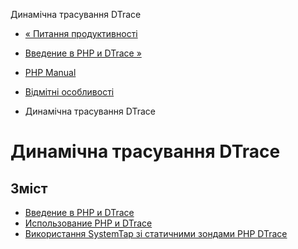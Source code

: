 Динамічна трасування DTrace

-   [« Питання продуктивності](features.gc.performance-considerations.html)
    
-   [Введение в PHP и DTrace »](features.dtrace.introduction.md)
    
-   [PHP Manual](index.md)
    
-   [Відмітні особливості](features.md)
    
-   Динамічна трасування DTrace
    

# Динамічна трасування DTrace

## Зміст

-   [Введение в PHP и DTrace](features.dtrace.introduction.md)
-   [Использование PHP и DTrace](features.dtrace.dtrace.md)
-   [Використання SystemTap зі статичними зондами PHP DTrace](features.dtrace.systemtap.md)